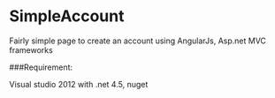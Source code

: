 SimpleAccount
=============

Fairly simple page to create an account using AngularJs, Asp.net MVC frameworks


###Requirement:

Visual studio 2012 with .net 4.5, nuget


